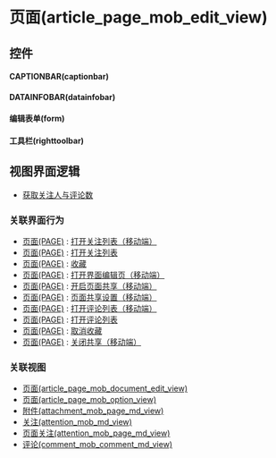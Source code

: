 # 页面(article_page_mob_edit_view)  <!-- {docsify-ignore-all} -->



## 控件
#### CAPTIONBAR(captionbar)
#### DATAINFOBAR(datainfobar)
#### 编辑表单(form)
#### 工具栏(righttoolbar)

## 视图界面逻辑
  * [获取关注人与评论数](module/TestMgmt/test_case/uilogic/fill_att_com_count)


### 关联界面行为
  * [页面(PAGE)](module/Wiki/article_page) : [打开关注列表（移动端）](module/Wiki/article_page#界面行为)
  * [页面(PAGE)](module/Wiki/article_page) : [打开关注列表](module/Wiki/article_page#界面行为)
  * [页面(PAGE)](module/Wiki/article_page) : [收藏](module/Wiki/article_page#界面行为)
  * [页面(PAGE)](module/Wiki/article_page) : [打开界面编辑页（移动端）](module/Wiki/article_page#界面行为)
  * [页面(PAGE)](module/Wiki/article_page) : [开启页面共享（移动端）](module/Wiki/article_page#界面行为)
  * [页面(PAGE)](module/Wiki/article_page) : [页面共享设置（移动端）](module/Wiki/article_page#界面行为)
  * [页面(PAGE)](module/Wiki/article_page) : [打开评论列表（移动端）](module/Wiki/article_page#界面行为)
  * [页面(PAGE)](module/Wiki/article_page) : [打开评论列表](module/Wiki/article_page#界面行为)
  * [页面(PAGE)](module/Wiki/article_page) : [取消收藏](module/Wiki/article_page#界面行为)
  * [页面(PAGE)](module/Wiki/article_page) : [关闭共享（移动端）](module/Wiki/article_page#界面行为)

### 关联视图
  * [页面(article_page_mob_document_edit_view)](app/view/article_page_mob_document_edit_view)
  * [页面(article_page_mob_option_view)](app/view/article_page_mob_option_view)
  * [附件(attachment_mob_page_md_view)](app/view/attachment_mob_page_md_view)
  * [关注(attention_mob_md_view)](app/view/attention_mob_md_view)
  * [页面关注(attention_mob_page_md_view)](app/view/attention_mob_page_md_view)
  * [评论(comment_mob_comment_md_view)](app/view/comment_mob_comment_md_view)

<script>
 const { createApp } = Vue
  createApp({
    data() {
      return {

      }
    }
  }).use(ElementPlus).mount('#app')
</script>
